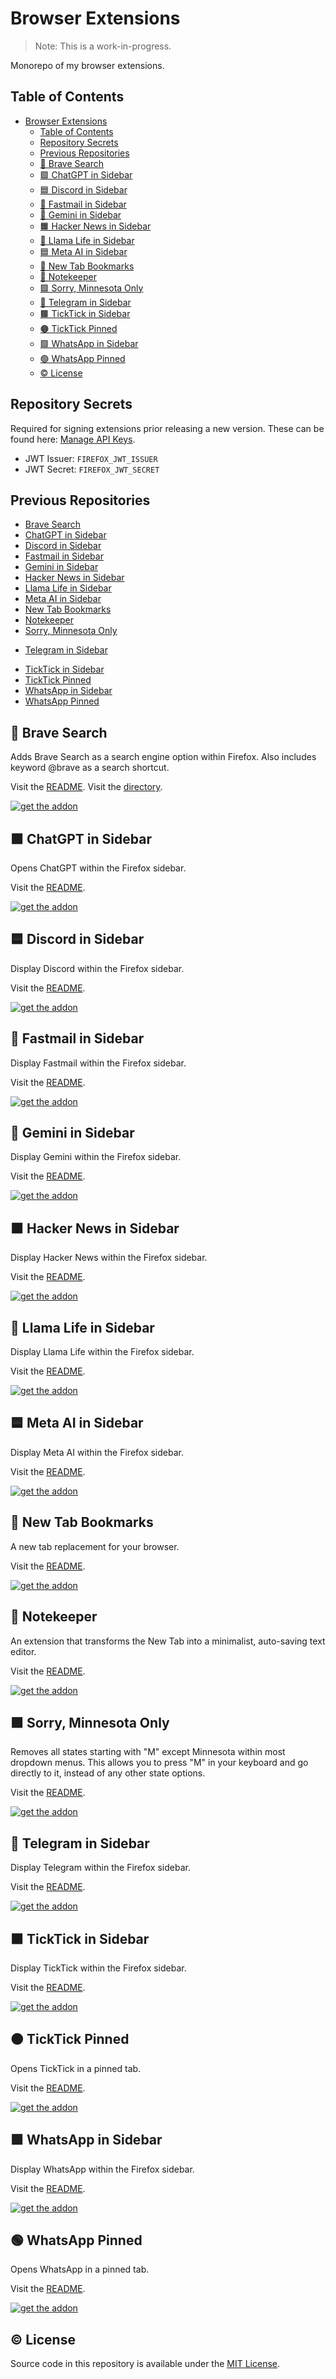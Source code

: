 # Browser Extensions

> Note: This is a work-in-progress.

Monorepo of my browser extensions.

## Table of Contents

- [Browser Extensions](#browser-extensions)
  - [Table of Contents](#table-of-contents)
  - [Repository Secrets](#repository-secrets)
  - [Previous Repositories](#previous-repositories)
  - [🦊 Brave Search](#-brave-search)
  - [🟩 ChatGPT in Sidebar](#-chatgpt-in-sidebar)
  - [🟦 Discord in Sidebar](#-discord-in-sidebar)
  - [🔵 Fastmail in Sidebar](#-fastmail-in-sidebar)
  - [🌟 Gemini in Sidebar](#-gemini-in-sidebar)
  - [🟧 Hacker News in Sidebar](#-hacker-news-in-sidebar)
  - [🦙 Llama Life in Sidebar](#-llama-life-in-sidebar)
  - [🟦 Meta AI in Sidebar](#-meta-ai-in-sidebar)
  - [🔖 New Tab Bookmarks](#-new-tab-bookmarks)
  - [📝 Notekeeper](#-notekeeper)
  - [🟪 Sorry, Minnesota Only](#-sorry-minnesota-only)
  - [🔷 Telegram in Sidebar](#-telegram-in-sidebar)
  - [🟫 TickTick in Sidebar](#-ticktick-in-sidebar)
  - [🟤 TickTick Pinned](#-ticktick-pinned)
  - [🟩 WhatsApp in Sidebar](#-whatsapp-in-sidebar)
  - [🟢 WhatsApp Pinned](#-whatsapp-pinned)
  - [© License](#-license)

## Repository Secrets

Required for signing extensions prior releasing a new version. These can be found here: [Manage API Keys](https://addons.mozilla.org/en-US/developers/addon/api/key/).

- JWT Issuer: `FIREFOX_JWT_ISSUER`
- JWT Secret: `FIREFOX_JWT_SECRET`

## Previous Repositories

- [Brave Search](https://github.com/semanticdata/firefox-brave-search)
- [ChatGPT in Sidebar](https://github.com/semanticdata/firefox-chatgpt-in-sidebar)
- [Discord in Sidebar](https://github.com/semanticdata/firefox-discord-in-sidebar)
- [Fastmail in Sidebar](https://github.com/semanticdata/firefox-fastmail-in-sidebar)
- [Gemini in Sidebar](https://github.com/semanticdata/firefox-gemini-in-sidebar)
- [Hacker News in Sidebar](https://github.com/semanticdata/firefox-hacker-news-in-sidebar)
- [Llama Life in Sidebar](https://github.com/semanticdata/firefox-llamalife-in-sidebar)
- [Meta AI in Sidebar](https://github.com/semanticdata/firefox-metaai-in-sidebar)
- [New Tab Bookmarks](https://github.com/semanticdata/new-tab-bookmarks)
- [Notekeeper](https://github.com/semanticdata/notekeeper)
- [Sorry, Minnesota Only](https://github.com/semanticdata/firefox-sorry-minnesota-only)
<!-- - [TabSpace](https://github.com/semanticdata/firefox-tabspace) -->
- [Telegram in Sidebar](https://github.com/semanticdata/firefox-telegram-in-sidebar)
<!-- - [Text Revealer](https://github.com/semanticdata/text-revealer-firefox-extension) -->
- [TickTick in Sidebar](https://github.com/semanticdata/firefox-ticktick-in-sidebar)
- [TickTick Pinned](https://github.com/semanticdata/firefox-ticktick-pinned)
- [WhatsApp in Sidebar](https://github.com/semanticdata/firefox-whatsapp-in-sidebar)
- [WhatsApp Pinned](https://github.com/semanticdata/firefox-whatsapp-pinned)

## 🦊 Brave Search

Adds Brave Search as a search engine option within Firefox. Also includes keyword @brave as a search shortcut.

Visit the [README](brave-search/).
Visit the [directory](brave-search).

[![get the addon](get-addon-firefox.png)](https://addons.mozilla.org/en-US/firefox/addon/brave-search-and-keyword/)

## 🟩 ChatGPT in Sidebar

Opens ChatGPT within the Firefox sidebar.

Visit the [README](chatgpt-in-sidebar/).

[![get the addon](get-addon-firefox.png)](https://addons.mozilla.org/en-US/firefox/addon/chatgpt-in-sidebar/)

## 🟦 Discord in Sidebar

Display Discord within the Firefox sidebar.

Visit the [README](discord-in-sidebar/).

[![get the addon](get-addon-firefox.png)](https://addons.mozilla.org/en-US/firefox/addon/discord-in-sidebar/)

## 🔵 Fastmail in Sidebar

Display Fastmail within the Firefox sidebar.

Visit the [README](fastmail-in-sidebar/).

[![get the addon](get-addon-firefox.png)](https://addons.mozilla.org/en-US/firefox/addon/fastmail-in-sidebar/)

## 🌟 Gemini in Sidebar

Display Gemini within the Firefox sidebar.

Visit the [README](gemini-in-sidebar/).

[![get the addon](get-addon-firefox.png)](https://addons.mozilla.org/en-US/firefox/addon/gemini-in-sidebar/)

## 🟧 Hacker News in Sidebar

Display Hacker News within the Firefox sidebar.

Visit the [README](hacker-news-in-sidebar/).

[![get the addon](get-addon-firefox.png)](https://addons.mozilla.org/en-US/firefox/addon/hacker-news-in-sidebar/)

## 🦙 Llama Life in Sidebar

Display Llama Life within the Firefox sidebar.

Visit the [README](llamalife-in-sidebar/).

[![get the addon](get-addon-firefox.png)](https://addons.mozilla.org/en-US/firefox/addon/llama-life-in-sidebar/)

## 🟦 Meta AI in Sidebar

Display Meta AI within the Firefox sidebar.

Visit the [README](metaai-in-sidebar/).

[![get the addon](get-addon-firefox.png)](https://addons.mozilla.org/en-US/firefox/addon/meta-ai-in-sidebar/)

## 🔖 New Tab Bookmarks

A new tab replacement for your browser.

Visit the [README](new-tab-bookmarks/).

[![get the addon](get-addon-firefox.png)](https://addons.mozilla.org/en-US/firefox/addon/new-tab-bookmarks/)

## 📝 Notekeeper

An extension that transforms the New Tab into a minimalist, auto-saving text editor.

Visit the [README](notekeeper/).

[![get the addon](get-addon-firefox.png)](https://addons.mozilla.org/en-US/firefox/addon/new-tab-note/)

## 🟪 Sorry, Minnesota Only

Removes all states starting with "M" except Minnesota within most dropdown menus. This allows you to press "M" in your keyboard and go directly to it, instead of any other state options.

Visit the [README](brave-search/).

[![get the addon](get-addon-firefox.png)](https://addons.mozilla.org/en-US/firefox/addon/sorry-minnesota-only/)

## 🔷 Telegram in Sidebar

Display Telegram within the Firefox sidebar.

Visit the [README](telegram-in-sidebar/).

[![get the addon](get-addon-firefox.png)](https://addons.mozilla.org/en-US/firefox/addon/telegram-in-sidebar/)

## 🟫 TickTick in Sidebar

Display TickTick within the Firefox sidebar.

Visit the [README](ticktick-in-sidebar/).

[![get the addon](get-addon-firefox.png)](https://addons.mozilla.org/en-US/firefox/addon/ticktick-in-sidebar/)

## 🟤 TickTick Pinned

Opens TickTick in a pinned tab.

Visit the [README](ticktick-pinned/).

[![get the addon](get-addon-firefox.png)](https://addons.mozilla.org/en-US/firefox/addon/ticktick-pinned/)

## 🟩 WhatsApp in Sidebar

Display WhatsApp within the Firefox sidebar.

Visit the [README](ticktick-in-sidebar/).

[![get the addon](get-addon-firefox.png)](https://addons.mozilla.org/en-US/firefox/addon/whatsapp-in-sidebar/)

## 🟢 WhatsApp Pinned

Opens WhatsApp in a pinned tab.

Visit the [README](ticktick-pinned/).

[![get the addon](get-addon-firefox.png)](https://addons.mozilla.org/en-US/firefox/addon/whatsapp-pinned/)

## © License

Source code in this repository is available under the [MIT License](LICENSE).
